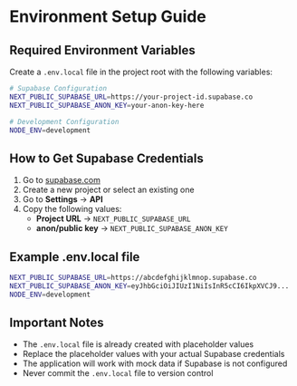 # Environment Setup Guide

## Required Environment Variables

Create a `.env.local` file in the project root with the following variables:

```bash
# Supabase Configuration
NEXT_PUBLIC_SUPABASE_URL=https://your-project-id.supabase.co
NEXT_PUBLIC_SUPABASE_ANON_KEY=your-anon-key-here

# Development Configuration
NODE_ENV=development
```

## How to Get Supabase Credentials

1. Go to [supabase.com](https://supabase.com)
2. Create a new project or select an existing one
3. Go to **Settings** → **API**
4. Copy the following values:
   - **Project URL** → `NEXT_PUBLIC_SUPABASE_URL`
   - **anon/public key** → `NEXT_PUBLIC_SUPABASE_ANON_KEY`

## Example .env.local file

```bash
NEXT_PUBLIC_SUPABASE_URL=https://abcdefghijklmnop.supabase.co
NEXT_PUBLIC_SUPABASE_ANON_KEY=eyJhbGciOiJIUzI1NiIsInR5cCI6IkpXVCJ9...
NODE_ENV=development
```

## Important Notes

- The `.env.local` file is already created with placeholder values
- Replace the placeholder values with your actual Supabase credentials
- The application will work with mock data if Supabase is not configured
- Never commit the `.env.local` file to version control


